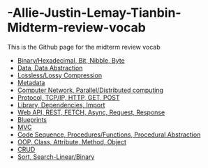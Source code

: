 # -Allie-Justin-Lemay-Tianbin-Midterm-review-vocab
This is the Github page for the midterm review vocab
* <a href="https://github.com/TianbinLiu/-Allie-Justin-Lemay-Tianbin-Midterm-review-vocab/wiki/Binary-Hexadecimal,-Bit,-Nibble,-Byte">Binary/Hexadecimal, Bit, Nibble, Byte</a>
* <a href="https://github.com/TianbinLiu/-Allie-Justin-Lemay-Tianbin-Midterm-review-vocab/wiki/Data,-Data-Abstraction">Data, Data Abstraction</a>
* <a href="https://github.com/TianbinLiu/-Allie-Justin-Lemay-Tianbin-Midterm-review-vocab/wiki/Lossless-Lossy-Compression">Lossless/Lossy Compression</a>
* <a href="https://github.com/TianbinLiu/-Allie-Justin-Lemay-Tianbin-Midterm-review-vocab/Metadata">Metadata</a>
* <a href="https://github.com/TianbinLiu/-Allie-Justin-Lemay-Tianbin-Midterm-review-vocab/wiki/Computer-Network,-Parallel-Distributed-computing">Computer Network, Parallel/Distributed computing</a>
* <a href="https://github.com/TianbinLiu/-Allie-Justin-Lemay-Tianbin-Midterm-review-vocab/wiki/Protocol,-TCP-IP,-HTTP,-GET,-POST">Protocol, TCP/IP, HTTP, GET, POST</a>
* <a href="https://github.com/TianbinLiu/-Allie-Justin-Lemay-Tianbin-Midterm-review-vocab/wiki/Library,-Dependencies,-Import">Library, Dependencies, Import</a>
* <a href="https://github.com/TianbinLiu/-Allie-Justin-Lemay-Tianbin-Midterm-review-vocab/wiki/Web-API,-REST,-FETCH,-Async,-Request,-Response">Web API, REST, FETCH, Async, Request, Response</a>
* <a href="https://github.com/TianbinLiu/-Allie-Justin-Lemay-Tianbin-Midterm-review-vocab/wiki/Blueprints">Blueprints</a>
* <a href="https://github.com/TianbinLiu/-Allie-Justin-Lemay-Tianbin-Midterm-review-vocab/wiki/MVC">MVC</a>
* <a href="https://github.com/TianbinLiu/-Allie-Justin-Lemay-Tianbin-Midterm-review-vocab/wiki/Code-Sequence,-Procedures-Functions,-Procedural-Abstraction">Code Sequence, Procedures/Functions, Procedural Abstraction</a>
* <a href="https://github.com/TianbinLiu/-Allie-Justin-Lemay-Tianbin-Midterm-review-vocab/wiki/OOP,-Class,-Attribute,-Method,-Object">OOP, Class, Attribute, Method, Object</a>
* <a href="https://github.com/TianbinLiu/-Allie-Justin-Lemay-Tianbin-Midterm-review-vocab/wiki/CRUD">CRUD</a>
* <a href="https://github.com/TheRadRabbidRabbit/Team-Lovelace/commits?author=xiaoa0">Sort, Search-Linear/Binary</a>
